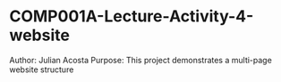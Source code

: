 # COMP001A-Lecture-Activity-4-website
Author: Julian Acosta
Purpose: This project demonstrates a multi-page website structure
